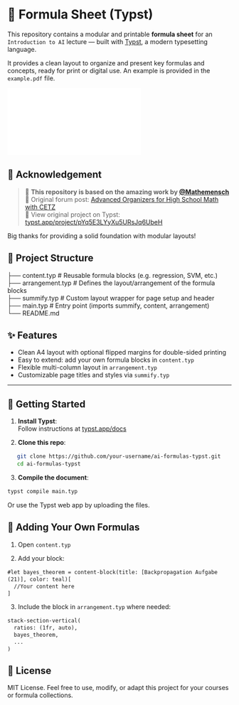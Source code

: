 # 🧠 Formula Sheet (Typst)

This repository contains a modular and printable **formula sheet** for an `Introduction to AI` lecture — built with [Typst](https://typst.app), a modern typesetting language.

It provides a clean layout to organize and present key formulas and concepts, ready for print or digital use.
An example is provided in the `example.pdf` file.

![example.pdf](example.pdf "example.pdf")

## 📌 Acknowledgement

> 📖 **This repository is based on the amazing work by [@Mathemensch](https://forum.typst.app/u/Mathemensch)**  
> 💬 Original forum post: [Advanced Organizers for High School Math with CETZ](https://forum.typst.app/t/advanced-organizers-for-high-school-math-with-cetz/2475)  
> 🔗 View original project on Typst: [typst.app/project/pYq5E3LYyXu5URsJq6UbeH](https://typst.app/project/pYq5E3LYyXu5URsJq6UbeH)

Big thanks for providing a solid foundation with modular layouts!

## 📁 Project Structure

├── content.typ # Reusable formula blocks (e.g. regression, SVM, etc.) \
├── arrangement.typ # Defines the layout/arrangement of the formula blocks \
├── summify.typ # Custom layout wrapper for page setup and header \
├── main.typ # Entry point (imports summify, content, arrangement) \
└── README.md

## ✨ Features

- Clean A4 layout with optional flipped margins for double-sided printing
- Easy to extend: add your own formula blocks in `content.typ`
- Flexible multi-column layout in `arrangement.typ`
- Customizable page titles and styles via `summify.typ`

---

## 🚀 Getting Started

1. **Install Typst**:  
   Follow instructions at [typst.app/docs](https://typst.app/docs/)

2. **Clone this repo**:

```bash
   git clone https://github.com/your-username/ai-formulas-typst.git
   cd ai-formulas-typst
```

3. **Compile the document**:

```bash
typst compile main.typ
```

Or use the Typst web app by uploading the files.

## 🧩 Adding Your Own Formulas

1. Open `content.typ`

2. Add your block:

```typst
#let bayes_theorem = content-block(title: [Backpropagation Aufgabe (21)], color: teal)[
  //Your content here
]
```

3. Include the block in `arrangement.typ` where needed:

```typst
stack-section-vertical(
  ratios: (1fr, auto),
  bayes_theorem,
  ...
)
```

## 📄 License

MIT License.
Feel free to use, modify, or adapt this project for your courses or formula collections.
